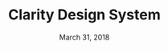 ---
date: March 31, 2018
title: Clarity Design System
company: VMware
link: https://vmware.github.io/clarity/
image: images/systems/clarity.jpg
description: UX guidelines, HTML/CSS framework, and Angular components working together to craft exceptional experiences.

---